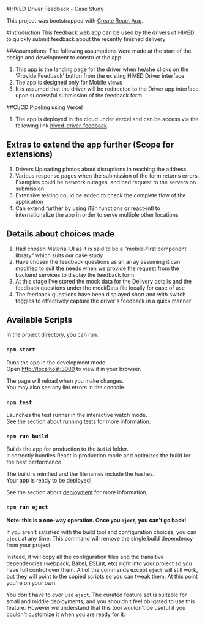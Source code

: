 #HIVED Driver Feedback - Case Study

This project was bootstrapped with [Create React App](https://github.com/facebook/create-react-app).


#Introduction
This feedback web app can be used by the drivers of HIVED to quickly submit feedback about the recently finished delivery


##Assumptions:
The following assumptions were made at the start of the design and development to construct the app

1) This app is the landing page for the driver when he/she clicks on the 'Provide Feedback' button from the existing HIVED Driver interface  
2) The app is designed only for Mobile views
3) It is assumed that the driver will be redirected to the Driver app interface upon successful submission of the feedback form
 

##CI/CD Pipeling using Vercel
1) The app is deployed in the cloud under vercel and can be access via the following link
[hived-driver-feedback](hived-driver-feedback-gb8t6rk67-sapnasivakumar.vercel.app)

## Extras to extend the app further (Scope for extensions)
1) Drivers Uploading photos about disruptions in reaching the address
2) Various response pages when the submission of the form returns errors. Examples could be network outages, and bad request to the servers on submission
3) Extensive testing could be added to check the complete flow of the application 
4) Can extend further by using i18n functions or react-intl to internationalize the app in order to serve multiple other locations  

## Details about choices made
1) Had chosen Material UI as it is said to be a "mobile-first component library" which suits our case study  
2) Have chosen the feedback questions as an array assuming it can modified to suit the needs when we provide the request from the backend services to display the feedback form
3) At this stage I've stored the mock data for the Delivery details and the feedback questions under the mockData file locally for ease of use
4) The feedback questions have been displayed short and with switch toggles to effectively capture the driver's feedback in a quick manner
  
 
## Available Scripts

In the project directory, you can run:

### `npm start`

Runs the app in the development mode.\
Open [http://localhost:3000](http://localhost:3000) to view it in your browser.

The page will reload when you make changes.\
You may also see any lint errors in the console.

### `npm test`

Launches the test runner in the interactive watch mode.\
See the section about [running tests](https://facebook.github.io/create-react-app/docs/running-tests) for more information.

### `npm run build`

Builds the app for production to the `build` folder.\
It correctly bundles React in production mode and optimizes the build for the best performance.

The build is minified and the filenames include the hashes.\
Your app is ready to be deployed!

See the section about [deployment](https://facebook.github.io/create-react-app/docs/deployment) for more information.

### `npm run eject`

**Note: this is a one-way operation. Once you `eject`, you can't go back!**

If you aren't satisfied with the build tool and configuration choices, you can `eject` at any time. This command will remove the single build dependency from your project.

Instead, it will copy all the configuration files and the transitive dependencies (webpack, Babel, ESLint, etc) right into your project so you have full control over them. All of the commands except `eject` will still work, but they will point to the copied scripts so you can tweak them. At this point you're on your own.

You don't have to ever use `eject`. The curated feature set is suitable for small and middle deployments, and you shouldn't feel obligated to use this feature. However we understand that this tool wouldn't be useful if you couldn't customize it when you are ready for it.


   



